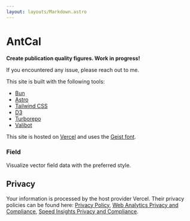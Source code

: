 ```yaml
---
layout: layouts/Markdown.astro
---
```


# AntCal

**Create publication quality figures. Work in progress!**

If you encountered any issue, please reach out to me.

This site is built with the following tools:

- [Bun](https://bun.sh)
- [Astro](https://astro.build)
- [Tailwind CSS](https://tailwindcss.com)
- [D3](https://d3js.org)
- [Turborepo](https://turbo.build/repo)
- [Valibot](https://valibot.dev)
  <!-- - [FastAPI](https://fastapi.tiangolo.com) -->
  <!-- - [Numpy](https://numpy.org) -->
  <!-- - [Matplotlib](https://matplotlib.org) -->

This site is hosted on [Vercel](https://vercel.com)
and uses the [Geist font](https://vercel.com/font).

### Field

Visualize vector field data with the preferred style.

<!-- ### Report -->

<!-- Upload data files to generate figures. Work in progress! -->

## Privacy

Your information is processed by the host provider Vercel.
Their privacy policies can be found here:
[Privacy Policy](https://vercel.com/legal/privacy-policy),
[Web Analytics Privacy and Compliance](https://vercel.com/docs/analytics/privacy-policy),
[Speed Insights Privacy and Compliance](https://vercel.com/docs/speed-insights/privacy-policy).
